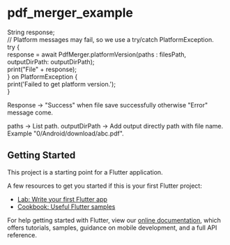 # pdf_merger_example

  String response;\
    // Platform messages may fail, so we use a try/catch PlatformException.\
    try {\
      response = await PdfMerger.platformVersion(paths : filesPath, outputDirPath: outputDirPath);\
      print("File" + response);\
    } on PlatformException {\
      print('Failed to get platform version.');\
    }
    
Response -> "Success" when file save successfully otherwise "Error" message come.

paths -> List<String> path.
outputDirPath -> Add output directly path with file name. Example "0/Android/download/abc.pdf".

## Getting Started

This project is a starting point for a Flutter application.

A few resources to get you started if this is your first Flutter project:

- [Lab: Write your first Flutter app](https://flutter.dev/docs/get-started/codelab)
- [Cookbook: Useful Flutter samples](https://flutter.dev/docs/cookbook)

For help getting started with Flutter, view our
[online documentation](https://flutter.dev/docs), which offers tutorials,
samples, guidance on mobile development, and a full API reference.
